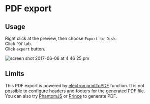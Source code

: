 # PDF export  
## Usage
Right click at the preview, then choose `Export to Disk`.  
Click `PDF` tab.  
Click `export` button.    

![screen shot 2017-06-06 at 4 46 25 pm](https://user-images.githubusercontent.com/1908863/26853612-588688f0-4ad8-11e7-809c-17d9043f49b4.png)

## Limits  
This PDF export is powered by [electron printToPDF](https://github.com/electron/electron/blob/master/docs/api/web-contents.md#contentsprinttopdfoptions-callback) function. It is not possible to configure headers and footers for the generated PDF file.   
You can also try [PhantomJS](phantomjs.md) or [Prince](prince.md) to generate PDF.   